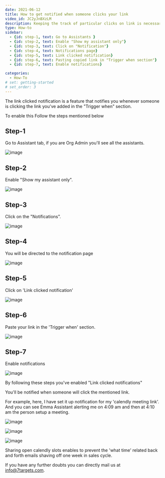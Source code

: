 ```yaml
---
date: 2021-06-12
title: How to get notified when someone clicks your link
video_id: JC2yJnBXzLM
description: Keeping the track of particular clicks on link is necessary. These steps are about how to enable "Link clicked notifications".
type: How-to
sidebar:
  - {id: step-1, text: Go to Assistants }
  - {id: step-2, text: Enable "Show my assistant only"}
  - {id: step-3, text: Click on "Notification"}
  - {id: step-4, text: Notifications page}
  - {id: step-5, text: Link clicked notification}
  - {id: step-6, text: Pasting copied link in "Trigger when section"}
  - {id: step-7, text: Enable notifications}

categories:
  - How-To
# set: getting-started
# set_order: 3
---
```


The link clicked notification is a feature that notifies you whenever someone is clicking the link you've added in the "Trigger when" section.

To enable this Follow the steps mentioned below


## Step-1 

Go to Assistant tab, if you are Org Admin you'll see all the assistants.

![image](../../images/Link-clicked-1.png)

## Step-2

Enable "Show my assistant only".

![image](../../images/Link-clicked-2.png)

## Step-3

Click on the "Notifications".

![image](../../images/Link-clicked-3.png)

## Step-4

You will be directed to the notification page

![image](../../images/Link-clicked-4.png)

## Step-5

Click on 'Link clicked notification'

![image](../../images/Link-clicked-5.png)

## Step-6

Paste your link in the 'Trigger when' section.

![image](../../images/Link-clicked-6.png)

## Step-7

Enable notifications

![image](../../images/Link-clicked-7.png)

By following these steps you've enabled "Link clicked notifications"

You'll be notified when someone will click the mentioned link.

For example, here, I have set it up notification for my 'calendly meeting link'. And you can see Emma Assistant alerting me on 4:09 am and then at 4:10 am the person setup a meeting. 

![image](../../images/link-click-notification-1.jpg)

![image](../../images/link-click-notification-2.jpg)

![image](../../images/link-click-notification-3.jpg)

Sharing open calendly slots enables to prevent the 'what time' related back and forth emails shaving off one week in sales cycle.

If you have any further doubts you can directly mail us at info@7targets.com.


